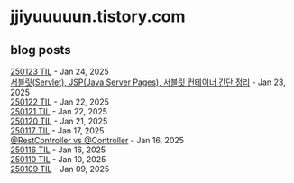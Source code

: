 # jjiyuuuuun.tistory.com
## blog posts
[250123 TIL](https://jjiyuuuuun.tistory.com/59) - Jan 24, 2025<br>
[서블릿(Servlet), JSP(Java Server Pages), 서블릿 컨테이너 간단 정리](https://jjiyuuuuun.tistory.com/58) - Jan 23, 2025<br>
[250122 TIL](https://jjiyuuuuun.tistory.com/57) - Jan 22, 2025<br>
[250121 TIL](https://jjiyuuuuun.tistory.com/56) - Jan 22, 2025<br>
[250120 TIL](https://jjiyuuuuun.tistory.com/55) - Jan 21, 2025<br>
[250117 TIL](https://jjiyuuuuun.tistory.com/54) - Jan 17, 2025<br>
[@RestController vs @Controller](https://jjiyuuuuun.tistory.com/53) - Jan 16, 2025<br>
[250116 TIL](https://jjiyuuuuun.tistory.com/52) - Jan 16, 2025<br>
[250110 TIL](https://jjiyuuuuun.tistory.com/51) - Jan 10, 2025<br>
[250109 TIL](https://jjiyuuuuun.tistory.com/50) - Jan 09, 2025<br>
